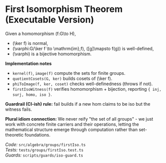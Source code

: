 # First Isomorphism Theorem (Executable Version)

Given a homomorphism \(f:G\to H\),
- \(\ker f\) is normal,
- \(\varphi:G/\ker f \to \mathrm{im}\,f\), \([g]\mapsto f(g)\) is well-defined,
- \(\varphi\) is a bijective homomorphism.

**Implementation notes**
- `kernel(f)`, `image(f)` compute the sets for finite groups.
- `quotientCosets(G, ker)` builds cosets of \(\ker f\).
- `phiToImage(f, ker, coset)` checks well-definedness (throws if not).
- `firstIsoWitness(f)` verifies homomorphism + bijection, reporting `{ inj, surj, homo, iso }`.

**Guardrail (CI-ish) rule:** fail builds if a new hom claims to be iso but the witness fails.

**Plural idiom connection:** We never reify "the set of all groups" - we just work with concrete finite carriers and their operations, letting the mathematical structure emerge through computation rather than set-theoretic foundations.

*Code:* `src/algebra/groups/firstIso.ts`  
*Tests:* `tests/groups/firstIso.test.ts`  
*Guards:* `scripts/guards/iso-guard.ts`